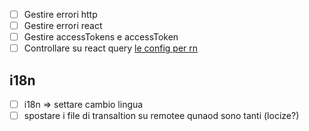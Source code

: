 - [ ] Gestire errori http
- [ ] Gestire errori react
- [ ] Gestire accessTokens e accessToken
- [ ] Controllare su react query [le config per rn](https://tanstack.com/query/latest/docs/framework/react/react-native)

## i18n

- [ ] i18n => settare cambio lingua
- [ ] spostare i file di transaltion su remotee qunaod sono tanti (locize?)
